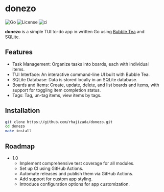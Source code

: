 # donezo

![Go](https://img.shields.io/badge/Go-1.24-blue.svg)
![License](https://img.shields.io/badge/License-MIT-green.svg)
![ci](https://github.com/rhajizada/donezo/actions/workflows/ci.yml/badge.svg)

**donezo** is a simple TUI to-do app in written Go using
[Bubble Tea](https://github.com/charmbracelet/bubbletea) and SQLite.

## Features

- Task Management: Organize tasks into boards, each with individual items.
- TUI Interface: An interactive command-line UI built with Bubble Tea.
- SQLite Database: Data is stored locally in an SQLite database.
- Boards and Items: Create, update, delete, and list boards and items, with
  support for toggling item completion status.
- Tags: Tag, un-tag items, view items by tags.

## Installation

```bash
git clone https://github.com/rhajizada/donezo.git
cd donezo
make install
```

## Roadmap

- 1.0
  - Implement comprehensive test coverage for all modules.
  - Set up CI using GitHub Actions.
  - Automate releases and publish them via GitHub Actions.
  - Add support for custom app styling.
  - Introduce configuration options for app customization.
